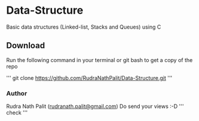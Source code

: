 # Data-Structure
Basic data structures (Linked-list, Stacks and Queues) using C
## Download
Run the following command in your terminal or git bash to get a copy of the repo

''' git clone https://github.com/RudraNathPalit/Data-Structure.git '''

### Author
Rudra Nath Palit (rudranath.palit@gmail.com)
Do send your views :-D
''' check '''
